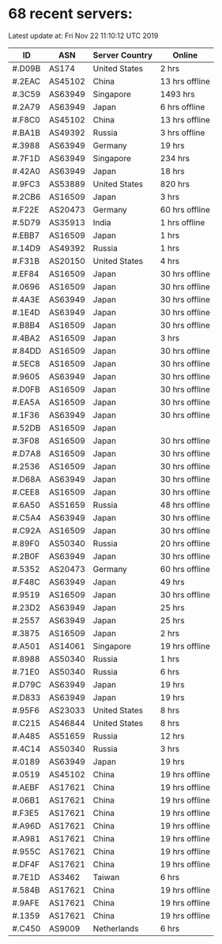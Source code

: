 # 68 recent servers:

Latest update at: Fri Nov 22 11:10:12 UTC 2019

| ID | ASN | Server Country | Online |
| -- | --- | -------------- | ------ |
| #.D09B | AS174 | United States | 2 hrs |
| #.2EAC | AS45102 | China | 13 hrs offline |
| #.3C59 | AS63949 | Singapore | 1493 hrs |
| #.2A79 | AS63949 | Japan | 6 hrs offline |
| #.F8C0 | AS45102 | China | 13 hrs offline |
| #.BA1B | AS49392 | Russia | 3 hrs offline |
| #.3988 | AS63949 | Germany | 19 hrs |
| #.7F1D | AS63949 | Singapore | 234 hrs |
| #.42A0 | AS63949 | Japan | 18 hrs |
| #.9FC3 | AS53889 | United States | 820 hrs |
| #.2CB6 | AS16509 | Japan | 3 hrs |
| #.F22E | AS20473 | Germany | 60 hrs offline |
| #.5D79 | AS35913 | India | 1 hrs offline |
| #.EBB7 | AS16509 | Japan | 1 hrs |
| #.14D9 | AS49392 | Russia | 1 hrs |
| #.F31B | AS20150 | United States | 4 hrs |
| #.EF84 | AS16509 | Japan | 30 hrs offline |
| #.0696 | AS16509 | Japan | 30 hrs offline |
| #.4A3E | AS63949 | Japan | 30 hrs offline |
| #.1E4D | AS63949 | Japan | 30 hrs offline |
| #.B8B4 | AS16509 | Japan | 30 hrs offline |
| #.4BA2 | AS16509 | Japan | 3 hrs |
| #.84DD | AS16509 | Japan | 30 hrs offline |
| #.5EC8 | AS16509 | Japan | 30 hrs offline |
| #.9605 | AS63949 | Japan | 30 hrs offline |
| #.D0FB | AS16509 | Japan | 30 hrs offline |
| #.EA5A | AS16509 | Japan | 30 hrs offline |
| #.1F36 | AS63949 | Japan | 30 hrs offline |
| #.52DB | AS16509 | Japan | |
| #.3F08 | AS16509 | Japan | 30 hrs offline |
| #.D7A8 | AS16509 | Japan | 30 hrs offline |
| #.2536 | AS16509 | Japan | 30 hrs offline |
| #.D68A | AS63949 | Japan | 30 hrs offline |
| #.CEE8 | AS16509 | Japan | 30 hrs offline |
| #.6A50 | AS51659 | Russia | 48 hrs offline |
| #.C5A4 | AS63949 | Japan | 30 hrs offline |
| #.C92A | AS16509 | Japan | 30 hrs offline |
| #.89F0 | AS50340 | Russia | 20 hrs offline |
| #.2B0F | AS63949 | Japan | 30 hrs offline |
| #.5352 | AS20473 | Germany | 60 hrs offline |
| #.F48C | AS63949 | Japan | 49 hrs |
| #.9519 | AS16509 | Japan | 30 hrs offline |
| #.23D2 | AS63949 | Japan | 25 hrs |
| #.2557 | AS63949 | Japan | 25 hrs |
| #.3875 | AS16509 | Japan | 2 hrs |
| #.A501 | AS14061 | Singapore | 19 hrs offline |
| #.8988 | AS50340 | Russia | 1 hrs |
| #.71E0 | AS50340 | Russia | 6 hrs |
| #.D79C | AS63949 | Japan | 19 hrs |
| #.D833 | AS63949 | Japan | 19 hrs |
| #.95F6 | AS23033 | United States | 8 hrs |
| #.C215 | AS46844 | United States | 8 hrs |
| #.A485 | AS51659 | Russia | 12 hrs |
| #.4C14 | AS50340 | Russia | 3 hrs |
| #.0189 | AS63949 | Japan | 19 hrs |
| #.0519 | AS45102 | China | 19 hrs offline |
| #.AEBF | AS17621 | China | 19 hrs offline |
| #.06B1 | AS17621 | China | 19 hrs offline |
| #.F3E5 | AS17621 | China | 19 hrs offline |
| #.A96D | AS17621 | China | 19 hrs offline |
| #.A981 | AS17621 | China | 19 hrs offline |
| #.955C | AS17621 | China | 19 hrs offline |
| #.DF4F | AS17621 | China | 19 hrs offline |
| #.7E1D | AS3462 | Taiwan | 6 hrs |
| #.584B | AS17621 | China | 19 hrs offline |
| #.9AFE | AS17621 | China | 19 hrs offline |
| #.1359 | AS17621 | China | 19 hrs offline |
| #.C450 | AS9009 | Netherlands | 6 hrs |

